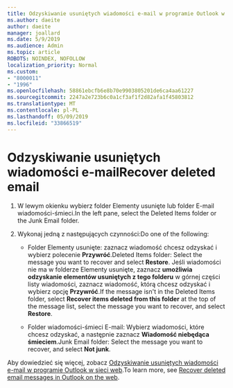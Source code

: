 ```yaml
---
title: Odzyskiwanie usuniętych wiadomości e-mail w programie Outlook w sieci web
ms.author: daeite
author: daeite
manager: joallard
ms.date: 5/9/2019
ms.audience: Admin
ms.topic: article
ROBOTS: NOINDEX, NOFOLLOW
localization_priority: Normal
ms.custom:
- "8000011"
- "1996"
ms.openlocfilehash: 58861ebcfb6e8b70e9903805201de6ca4aa61227
ms.sourcegitcommit: 2247a2e723b6c0a1cf3af1f2d82afa1f45803812
ms.translationtype: MT
ms.contentlocale: pl-PL
ms.lasthandoff: 05/09/2019
ms.locfileid: "33866519"
---
```

# <a name="recover-deleted-email"></a><span data-ttu-id="1e105-102">Odzyskiwanie usuniętych wiadomości e-mail</span><span class="sxs-lookup"><span data-stu-id="1e105-102">Recover deleted email</span></span>

1. <span data-ttu-id="1e105-103">W lewym okienku wybierz folder Elementy usunięte lub folder E-mail wiadomości-śmieci.</span><span class="sxs-lookup"><span data-stu-id="1e105-103">In the left pane, select the Deleted Items folder or the Junk Email folder.</span></span>

2. <span data-ttu-id="1e105-104">Wykonaj jedną z następujących czynności:</span><span class="sxs-lookup"><span data-stu-id="1e105-104">Do one of the following:</span></span>

    - <span data-ttu-id="1e105-105">Folder Elementy usunięte: zaznacz wiadomość chcesz odzyskać i wybierz polecenie **Przywróć**.</span><span class="sxs-lookup"><span data-stu-id="1e105-105">Deleted Items folder: Select the message you want to recover and select **Restore**.</span></span> <span data-ttu-id="1e105-106">Jeśli wiadomości nie ma w folderze Elementy usunięte, zaznacz **umożliwia odzyskanie elementów usuniętych z tego folderu** w górnej części listy wiadomości, zaznacz wiadomość, którą chcesz odzyskać i wybierz opcję **Przywróć**.</span><span class="sxs-lookup"><span data-stu-id="1e105-106">If the message isn't in the Deleted Items folder, select **Recover items deleted from this folder** at the top of the message list, select the message you want to recover, and select **Restore**.</span></span>

    - <span data-ttu-id="1e105-107">Folder wiadomości-śmieci E-mail: Wybierz wiadomości, które chcesz odzyskać, a następnie zaznacz **Wiadomość niebędąca śmieciem**.</span><span class="sxs-lookup"><span data-stu-id="1e105-107">Junk Email folder: Select the message you want to recover, and select **Not junk**.</span></span>

<span data-ttu-id="1e105-108">Aby dowiedzieć się więcej, zobacz [Odzyskiwanie usuniętych wiadomości e-mail w programie Outlook w sieci web](https://support.office.com/article/a8ca78ac-4721-4066-95dd-571842e9fb11).</span><span class="sxs-lookup"><span data-stu-id="1e105-108">To learn more, see [Recover deleted email messages in Outlook on the web](https://support.office.com/article/a8ca78ac-4721-4066-95dd-571842e9fb11).</span></span>
